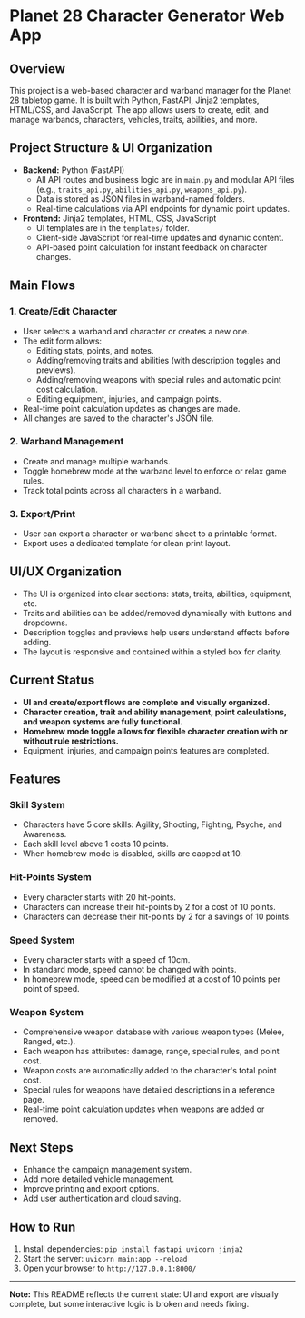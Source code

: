 # Planet 28 Character Generator Web App

## Overview
This project is a web-based character and warband manager for the Planet 28 tabletop game. It is built with Python, FastAPI, Jinja2 templates, HTML/CSS, and JavaScript. The app allows users to create, edit, and manage warbands, characters, vehicles, traits, abilities, and more.

## Project Structure & UI Organization
- **Backend:** Python (FastAPI)
  - All API routes and business logic are in `main.py` and modular API files (e.g., `traits_api.py`, `abilities_api.py`, `weapons_api.py`).
  - Data is stored as JSON files in warband-named folders.
  - Real-time calculations via API endpoints for dynamic point updates.
- **Frontend:** Jinja2 templates, HTML, CSS, JavaScript
  - UI templates are in the `templates/` folder.
  - Client-side JavaScript for real-time updates and dynamic content.
  - API-based point calculation for instant feedback on character changes.

## Main Flows
### 1. Create/Edit Character
- User selects a warband and character or creates a new one.
- The edit form allows:
  - Editing stats, points, and notes.
  - Adding/removing traits and abilities (with description toggles and previews).
  - Adding/removing weapons with special rules and automatic point cost calculation.
  - Editing equipment, injuries, and campaign points.
- Real-time point calculation updates as changes are made.
- All changes are saved to the character's JSON file.

### 2. Warband Management
- Create and manage multiple warbands.
- Toggle homebrew mode at the warband level to enforce or relax game rules.
- Track total points across all characters in a warband.

### 3. Export/Print
- User can export a character or warband sheet to a printable format.
- Export uses a dedicated template for clean print layout.

## UI/UX Organization
- The UI is organized into clear sections: stats, traits, abilities, equipment, etc.
- Traits and abilities can be added/removed dynamically with buttons and dropdowns.
- Description toggles and previews help users understand effects before adding.
- The layout is responsive and contained within a styled box for clarity.

## Current Status
- **UI and create/export flows are complete and visually organized.**
- **Character creation, trait and ability management, point calculations, and weapon systems are fully functional.**
- **Homebrew mode toggle allows for flexible character creation with or without rule restrictions.**
- Equipment, injuries, and campaign points features are completed.

## Features
### Skill System
- Characters have 5 core skills: Agility, Shooting, Fighting, Psyche, and Awareness.
- Each skill level above 1 costs 10 points.
- When homebrew mode is disabled, skills are capped at 10.

### Hit-Points System
- Every character starts with 20 hit-points.
- Characters can increase their hit-points by 2 for a cost of 10 points.
- Characters can decrease their hit-points by 2 for a savings of 10 points.

### Speed System
- Every character starts with a speed of 10cm.
- In standard mode, speed cannot be changed with points.
- In homebrew mode, speed can be modified at a cost of 10 points per point of speed.

### Weapon System
- Comprehensive weapon database with various weapon types (Melee, Ranged, etc.).
- Each weapon has attributes: damage, range, special rules, and point cost.
- Weapon costs are automatically added to the character's total point cost.
- Special rules for weapons have detailed descriptions in a reference page.
- Real-time point calculation updates when weapons are added or removed.

## Next Steps
- Enhance the campaign management system.
- Add more detailed vehicle management.
- Improve printing and export options.
- Add user authentication and cloud saving.

## How to Run
1. Install dependencies: `pip install fastapi uvicorn jinja2`
2. Start the server: `uvicorn main:app --reload`
3. Open your browser to `http://127.0.0.1:8000/`

---
**Note:** This README reflects the current state: UI and export are visually complete, but some interactive logic is broken and needs fixing.
